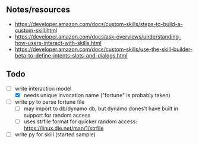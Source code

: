 ## Notes/resources
- https://developer.amazon.com/docs/custom-skills/steps-to-build-a-custom-skill.html
- https://developer.amazon.com/docs/ask-overviews/understanding-how-users-interact-with-skills.html
- https://developer.amazon.com/docs/custom-skills/use-the-skill-builder-beta-to-define-intents-slots-and-dialogs.html

## Todo
- [ ] write interaction model
  - [x] needs unique invocation name ("fortune" is probably taken)
- [ ] write py to parse fortune file
  - [ ] may import to db/dynamo db, but dynamo dones't have built in support for random access
  - [ ] uses strfile format for quicker random access: https://linux.die.net/man/1/strfile
- [ ] write py for skill (started sample)
